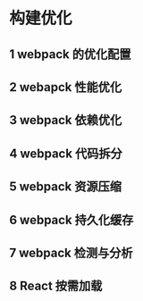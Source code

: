 # 构建优化

## 1 webpack 的优化配置

## 2 webapck 性能优化

## 3 webpack 依赖优化

## 4 webpack 代码拆分

## 5 webpack 资源压缩

## 6 webpack 持久化缓存

## 7 webpack 检测与分析

## 8 React 按需加载
